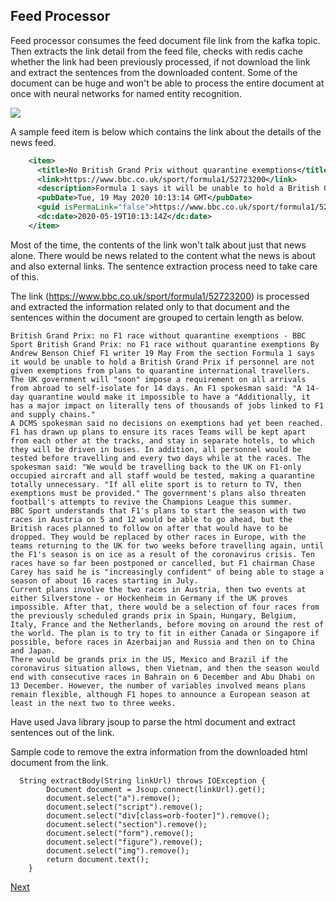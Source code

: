 ## Feed Processor

Feed processor consumes the feed document file link from the kafka topic.  Then extracts the link detail from the feed file, checks with redis cache whether the link had been previously processed, if not download the link and extract the sentences from the downloaded content. Some of the document can be huge and won't be able to process the entire document at once with neural networks for named entity recognition. 

![](C:\Users\valli\OneDrive\Desktop\feed-processor.PNG)

A sample feed item is below which contains the link about the details of the news feed.

```xml
    <item>
      <title>No British Grand Prix without quarantine exemptions</title>
      <link>https://www.bbc.co.uk/sport/formula1/52723200</link>
      <description>Formula 1 says it will be unable to hold a British Grand Prix if personnel are not given exemptions from plans to quarantine international travellers.</description>
      <pubDate>Tue, 19 May 2020 10:13:14 GMT</pubDate>
      <guid isPermaLink="false">https://www.bbc.co.uk/sport/formula1/52723200</guid>
      <dc:date>2020-05-19T10:13:14Z</dc:date>
    </item>
```



Most of the time, the contents of the link won't talk about just that news alone. There would be news related to the content what the news is about and also external links. The sentence extraction process need to take care of this.



The link (https://www.bbc.co.uk/sport/formula1/52723200) is processed and extracted the information related only to that document and the sentences within the document are grouped to certain length as below.



```
British Grand Prix: no F1 race without quarantine exemptions - BBC Sport British Grand Prix: no F1 race without quarantine exemptions By Andrew Benson Chief F1 writer 19 May From the section Formula 1 says it would be unable to hold a British Grand Prix if personnel are not given exemptions from plans to quarantine international travellers. The UK government will "soon" impose a requirement on all arrivals from abroad to self-isolate for 14 days. An F1 spokesman said: "A 14-day quarantine would make it impossible to have a "Additionally, it has a major impact on literally tens of thousands of jobs linked to F1 and supply chains."
A DCMS spokesman said no decisions on exemptions had yet been reached. F1 has drawn up plans to ensure its races Teams will be kept apart from each other at the tracks, and stay in separate hotels, to which they will be driven in buses. In addition, all personnel would be tested before travelling and every two days while at the races. The spokesman said: "We would be travelling back to the UK on F1-only occupied aircraft and all staff would be tested, making a quarantine totally unnecessary. "If all elite sport is to return to TV, then exemptions must be provided." The government's plans also threaten football's attempts to revive the Champions League this summer.
BBC Sport understands that F1's plans to start the season with two races in Austria on 5 and 12 would be able to go ahead, but the British races planned to follow on after that would have to be dropped. They would be replaced by other races in Europe, with the teams returning to the UK for two weeks before travelling again, until the F1's season is on ice as a result of the coronavirus crisis. Ten races have so far been postponed or cancelled, but F1 chairman Chase Carey has said he is "increasingly confident" of being able to stage a season of about 16 races starting in July.
Current plans involve the two races in Austria, then two events at either Silverstone - or Hockenheim in Germany if the UK proves impossible. After that, there would be a selection of four races from the previously scheduled grands prix in Spain, Hungary, Belgium, Italy, France and the Netherlands, before moving on around the rest of the world. The plan is to try to fit in either Canada or Singapore if possible, before races in Azerbaijan and Russia and then on to China and Japan.
There would be grands prix in the US, Mexico and Brazil if the coronavirus situation allows, then Vietnam, and then the season would end with consecutive races in Bahrain on 6 December and Abu Dhabi on 13 December. However, the number of variables involved means plans remain flexible, although F1 hopes to announce a European season at least in the next two to three weeks.
```



Have used Java library jsoup to parse the html document and extract sentences out of the link.

Sample code to remove the extra information from the downloaded html document from the link.

```
  String extractBody(String linkUrl) throws IOException {
        Document document = Jsoup.connect(linkUrl).get();
        document.select("a").remove();
        document.select("script").remove();
        document.select("div[class=orb-footer]").remove();
        document.select("section").remove();
        document.select("form").remove();
        document.select("figure").remove();
        document.select("img").remove();
        return document.text();
    }
```



[Next](Entity-extractor.md)